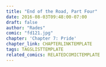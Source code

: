 ```yaml
---
title: "End of the Road, Part Four"
date: 2016-08-03T09:48:00-07:00
draft: false
author: "Rades"
comic: "fd121.jpg"
chapter: 'Chapter 7: Pride'
chapter_link: CHAPTERLINKTEMPLATE
tags: TAGSLISTTEMPLATE
related_comics: RELATEDCOMICTEMPLATE
---
```

